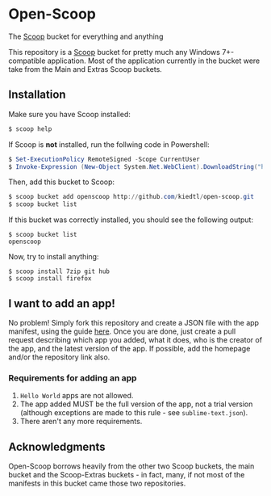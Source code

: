 # Open-Scoop
The [Scoop](http://scoop.sh/) bucket for everything and anything

This repository is a [Scoop](http://scoop.sh/) bucket for pretty much any Windows 7+-compatible application. Most of the application currently in the bucket were take from the Main and Extras Scoop buckets.

## Installation
Make sure you have Scoop installed:
```powershell
$ scoop help
```

If Scoop is **not** installed, run the follwing code in Powershell:
```powershell
$ Set-ExecutionPolicy RemoteSigned -Scope CurrentUser
$ Invoke-Expression (New-Object System.Net.WebClient).DownloadString("http://get.scoop.sh")
```

Then, add this bucket to Scoop:
```powershell
$ scoop bucket add openscoop http://github.com/kiedtl/open-scoop.git
$ scoop bucket list
```
If this bucket was correctly installed, you should see the following output:
```
$ scoop bucket list
openscoop
```
Now, try to install anything:
```
$ scoop install 7zip git hub
$ scoop install firefox
```

## I want to add an app!
No problem! Simply fork this repository and create a JSON file with the app manifest, 
using the guide [here](https://github.com/lukesampson/scoop/wiki/App-Manifests). Once 
you are done, just create a pull request describing which app you added, what it does, who is the creator of the app, and the latest version of the app. If possible, 
add the homepage and/or the repository link also.

### Requirements for adding an app
1. `Hello World` apps are not allowed.
2. The app added MUST be the full version of the app, not a trial version (although exceptions are made to this rule - see `sublime-text.json`).
3. There aren't any more requirements.

## Acknowledgments
Open-Scoop borrows heavily from the other two Scoop buckets, the main bucket and the 
Scoop-Extras buckets - in fact, many, if not most of the manifests in this bucket came 
those two repositories.